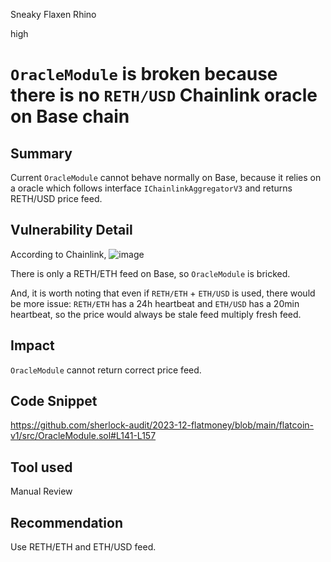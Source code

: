 Sneaky Flaxen Rhino

high

# `OracleModule` is broken because there is no `RETH/USD` Chainlink oracle on Base chain

## Summary

Current `OracleModule` cannot behave normally on Base, because it relies on a oracle which follows interface `IChainlinkAggregatorV3` and returns RETH/USD price feed.

## Vulnerability Detail

According to Chainlink, 
![image](https://github.com/sherlock-audit/2023-12-flatmoney-RealLTDingZhen/assets/156334774/9a3e08c2-1b85-4194-ab96-2d554397bede)

There is only a RETH/ETH feed on Base, so `OracleModule` is bricked.

And, it is worth noting that even if `RETH/ETH` + `ETH/USD` is used, there would be more issue: `RETH/ETH` has a 24h heartbeat and `ETH/USD` has a 20min heartbeat, so the price would always be stale feed multiply fresh feed.

## Impact

`OracleModule` cannot return correct price feed.

## Code Snippet

https://github.com/sherlock-audit/2023-12-flatmoney/blob/main/flatcoin-v1/src/OracleModule.sol#L141-L157

## Tool used

Manual Review

## Recommendation

Use RETH/ETH and ETH/USD feed.

